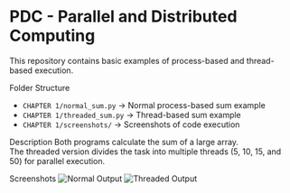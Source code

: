 # PDC - Parallel and Distributed Computing

This repository contains basic examples of process-based and thread-based execution.

Folder Structure
- `CHAPTER 1/normal_sum.py` → Normal process-based sum example
- `CHAPTER 1/threaded_sum.py` → Thread-based sum example
- `CHAPTER 1/screenshots/` → Screenshots of code execution

Description
Both programs calculate the sum of a large array.  
The threaded version divides the task into multiple threads (5, 10, 15, and 50) for parallel execution.

 Screenshots
![Normal Output](CHAPTER%201/screenshots/normal_output.png)
![Threaded Output](CHAPTER%201/screenshots/threaded_output.png)
